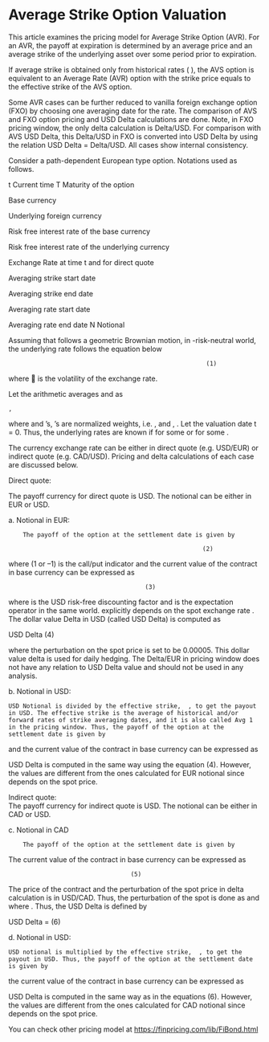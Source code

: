 # Average Strike Option Valuation



This article examines the pricing model for Average Strike Option (AVR). For an AVR, the payoff at expiration is determined by an average price and an average strike of the underlying asset over some period prior to expiration.

If average strike is obtained only from historical rates ( ), the AVS option is equivalent to an Average Rate (AVR) option with the strike price equals to the effective strike of the AVS option. 

Some AVR cases can be further reduced to vanilla foreign exchange option (FXO) by choosing one averaging date for the rate. The comparison of AVS and FXO option pricing and USD Delta calculations are done. Note, in FXO pricing window, the only delta calculation is Delta/USD. For comparison with AVS USD Delta, this Delta/USD in FXO is converted into USD Delta by using the relation USD Delta =  Delta/USD. All cases show internal consistency.

Consider a path-dependent European type option.  Notations used as follows.

t	Current time
T	Maturity of the option
 
Base currency
 
Underlying foreign currency
 
Risk free interest rate of the base currency
 
Risk free interest rate of the underlying currency

 
Exchange Rate at time t and   for direct quote
 
Averaging strike start date 
 
Averaging strike end date 
 
Averaging rate start date 
 
Averaging rate end date 
N	Notional

Assuming that   follows a geometric Brownian motion, in  -risk-neutral world, the underlying rate   follows the equation below

                                                           (1)

where  is the volatility of the exchange rate. 

Let the arithmetic averages   and   as

 	,	 

where   and  ’s,  ’s are normalized weights, i.e.  ,   and   ,  . Let the valuation date t = 0. Thus, the underlying rates are known if   for some   or   for some  . 


The currency exchange rate can be either in direct quote (e.g. USD/EUR) or indirect quote (e.g. CAD/USD). Pricing and delta calculations of each case are discussed below. 

Direct quote:   

The payoff currency for direct quote is USD. The notional can be either in EUR or USD.

a.	Notional in EUR:
	
		The payoff of the option at the settlement date is given by

                                                          (2)

where   (1 or –1) is the call/put indicator and the current value of the contract in base currency can be expressed as 

                                          (3)	

where  is the USD risk-free discounting factor and   is the expectation operator in the same world.   explicitly depends on the spot exchange rate  .
The dollar value Delta in USD (called USD Delta) is computed as

USD Delta                                         (4)

where the perturbation on the spot price   is set to be 0.00005. This dollar value delta is used for daily hedging. The Delta/EUR in pricing window does not have any relation to USD Delta value and should not be used in any analysis.

b.	 Notional in USD:
	
	USD Notional is divided by the effective strike,  , to get the payout in USD. The effective strike is the average of historical and/or forward rates of strike averaging dates, and it is also called Avg 1 in the pricing window. Thus, the payoff of the option at the settlement date is given by

 

and the current value of the contract in base currency can be expressed as 

 

USD Delta is computed in the same way using the equation (4). However, the values are different from the ones calculated for EUR notional since   depends on the spot price. 


Indirect quote:   
The payoff currency for indirect quote is USD. The notional can be either in CAD or USD.

c.	Notional in CAD

		The payoff of the option at the settlement date is given by

 

The current value of the contract in base currency can be expressed as 

                                      (5)

The price of the contract and the perturbation of the spot price in delta calculation is in USD/CAD. Thus, the perturbation of the spot is done as   and   where  . Thus, the USD Delta is defined by

USD Delta =                                          (6)

d.	 Notional in USD:
	
	USD notional is multiplied by the effective strike,  , to get the payout in USD. Thus, the payoff of the option at the settlement date is given by

 

the current value of the contract in base currency can be expressed as 

 

USD Delta is computed in the same way as in the equations (6). However, the values are different from the ones calculated for CAD notional since   depends on the spot price. 

You can check other pricing model at https://finpricing.com/lib/FiBond.html 

